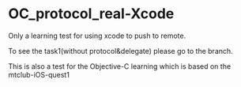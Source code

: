 # OC_protocol_real-Xcode
Only a learning test for using xcode to push to remote.


To see the task1(without protocol&delegate) please go to the branch<task1>.


This is also a test for the Objective-C learning which is based on the mtclub-iOS-quest1 
